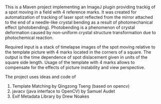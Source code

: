 This is a Maven project implementing an ImageJ plugin providing trackig of 
a spot moving in a field with 4 reference marks. It was created for automatization 
of tracking of laser spot reflected from the mirror attached to the end of
a needle-like crystal bending as a result of photomechanical effect (photobending).
Photobending is a phenomenon of crystal deformation caused by non-uniform 
crystal structure transformation due to photochemical reaction. 

Required input is a stack of timelapse images of the spot moving relative to the 
template picture with 4 marks located in the corners of a square.
The output is the time dependence of spot dislacement given in units of the square 
side length. Usage of the template with 4 marks allows to compensate for the effects 
of picture instability and view perspective.

The project uses ideas and code of 
1. Template Matching by Qingzong Tseng (based on opencv)
2. javacv (java interface to OpenCV) by Samuel Audet 
3. Exif Metadata Library by Drew Noakes

